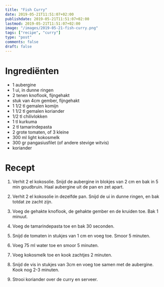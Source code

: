 ```yaml
---
title: "Fish Curry"
date: 2019-05-21T11:51:07+02:00
publishdate: 2019-05-21T11:51:07+02:00
lastmod: 2019-05-21T11:51:07+02:00
image: "/images/2019-05-21-fish-curry.png"
tags: ["recipe", "curry"]
type: "post"
comments: false
draft: false
---
```

# Ingrediënten
- 1 aubergine
- 1 ui, in dunne ringen
- 2 tenen knoflook, fijngehakt
- stuk van 4cm gember, fijngehakt
- 1 1/2 tl gemalen komijn
- 1 1/2 tl gemalen koriander
- 1/2 tl chilivlokken
- 1 tl kurkuma
- 2 tl tamarindepasta
- 2 grote tomaten, of 3 kleine
- 300 ml light kokosmelk
- 300 gr pangasiusfilet (of andere stevige witvis)
- koriander

# Recept

1. Verhit 2 el kokosolie. Snijd de aubergine in blokjes van 2 cm en bak in 5 min goudbruin. Haal aubergine uit de pan en zet apart.

2. Verhit 2 el kokosolie in dezelfde pan. Snijd de ui in dunne ringen, en bak totdat ze zacht zijn.

3. Voeg de gehakte knoflook, de gehakte gember en de kruiden toe. Bak 1 minuut.

4. Voeg de tamarindepasta toe en bak 30 seconden.

5. Snijd de tomaten in stukjes van 1 cm en voeg toe. Smoor 5 minuten.

6. Voeg 75 ml water toe en smoor 5 minuten.

7. Voeg kokosmelk toe en kook zachtjes 2 minuten.

8. Snijd de vis in stukjes van 3cm en voeg toe samen met de aubergine. Kook nog 2-3 minuten.

9. Strooi koriander over de curry en serveer.
